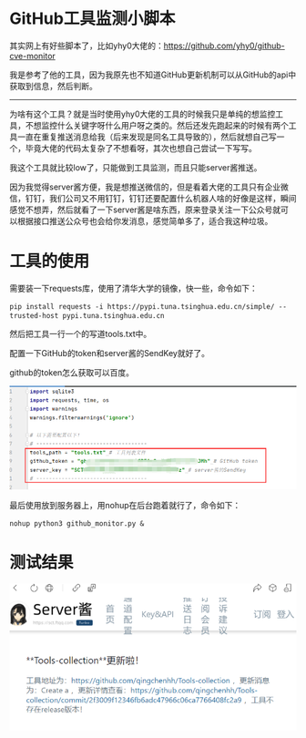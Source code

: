 # GitHub工具监测小脚本

其实网上有好些脚本了，比如yhy0大佬的：https://github.com/yhy0/github-cve-monitor

我是参考了他的工具，因为我原先也不知道GitHub更新机制可以从GitHub的api中获取到信息，然后判断。

---

为啥有这个工具？就是当时使用yhy0大佬的工具的时候我只是单纯的想监控工具，不想监控什么关键字呀什么用户呀之类的。然后还发先跑起来的时候有两个工具一直在重复推送消息给我（后来发现是同名工具导致的），然后就想自己写一个，毕竟大佬的代码太复杂了不想看呀，其次也想自己尝试一下写写。

我这个工具就比较low了，只能做到工具监测，而且只能server酱推送。

因为我觉得server酱方便，我是想推送微信的，但是看着大佬的工具只有企业微信，钉钉，我们公司又不用钉钉，钉钉还要配置什么机器人啥的好像是这样，瞬间感觉不想弄，然后就看了一下server酱是啥东西，原来登录关注一下公众号就可以根据接口推送公众号也会给你发消息，感觉简单多了，适合我这种垃圾。

# 工具的使用

需要装一下requests库，使用了清华大学的镜像，快一些，命令如下：

```
pip install requests -i https://pypi.tuna.tsinghua.edu.cn/simple/ --trusted-host pypi.tuna.tsinghua.edu.cn
```

然后把工具一行一个的写道tools.txt中。

配置一下GitHub的token和server酱的SendKey就好了。

github的token怎么获取可以百度。

![1679386101670](images/1679386101670.png)

最后使用放到服务器上，用nohup在后台跑着就行了，命令如下：

```
nohup python3 github_monitor.py &
```

# 测试结果

![1679386529979](images/1679386529979.png)

